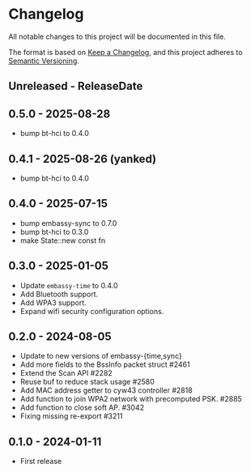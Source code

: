 # Changelog

All notable changes to this project will be documented in this file.

The format is based on [Keep a Changelog](https://keepachangelog.com/en/1.0.0/),
and this project adheres to [Semantic Versioning](https://semver.org/spec/v2.0.0.html).

<!-- next-header -->
## Unreleased - ReleaseDate

## 0.5.0 - 2025-08-28

- bump bt-hci to 0.4.0

## 0.4.1 - 2025-08-26 (yanked)

- bump bt-hci to 0.4.0

## 0.4.0 - 2025-07-15

- bump embassy-sync to 0.7.0
- bump bt-hci to 0.3.0
- make State::new const fn

## 0.3.0 - 2025-01-05

- Update `embassy-time` to 0.4.0
- Add Bluetooth support.
- Add WPA3 support.
- Expand wifi security configuration options.

## 0.2.0 - 2024-08-05

- Update to new versions of embassy-{time,sync}
- Add more fields to the BssInfo packet struct #2461
- Extend the Scan API #2282
- Reuse buf to reduce stack usage #2580
- Add MAC address getter to cyw43 controller #2818
- Add function to join WPA2 network with precomputed PSK. #2885
- Add function to close soft AP. #3042
- Fixing missing re-export #3211

## 0.1.0 - 2024-01-11

- First release
